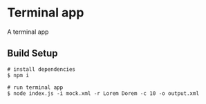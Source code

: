 # Terminal app

A terminal app

## Build Setup

```npm
# install dependencies
$ npm i

# run terminal app
$ node index.js -i mock.xml -r Lorem Dorem -c 10 -o output.xml
```
